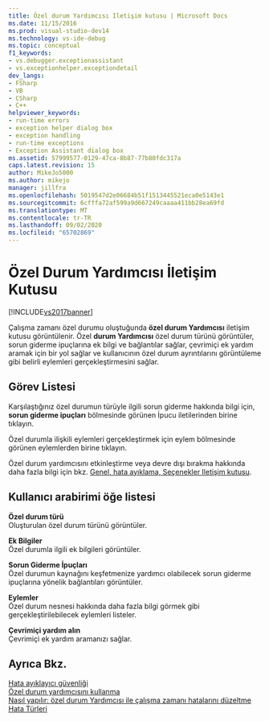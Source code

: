 ```yaml
---
title: Özel durum Yardımcısı Iletişim kutusu | Microsoft Docs
ms.date: 11/15/2016
ms.prod: visual-studio-dev14
ms.technology: vs-ide-debug
ms.topic: conceptual
f1_keywords:
- vs.debugger.exceptionassistant
- vs.exceptionhelper.exceptiondetail
dev_langs:
- FSharp
- VB
- CSharp
- C++
helpviewer_keywords:
- run-time errors
- exception helper dialog box
- exception handling
- run-time exceptions
- Exception Assistant dialog box
ms.assetid: 57999577-0129-47ca-8b87-77b80fdc317a
caps.latest.revision: 15
author: MikeJo5000
ms.author: mikejo
manager: jillfra
ms.openlocfilehash: 5019547d2e06684b51f1513445521eca0e5143e1
ms.sourcegitcommit: 6cfffa72af599a9d667249caaaa411bb28ea69fd
ms.translationtype: MT
ms.contentlocale: tr-TR
ms.lasthandoff: 09/02/2020
ms.locfileid: "65702869"
---
```

# <a name="exception-assistant-dialog-box"></a>Özel Durum Yardımcısı İletişim Kutusu
[!INCLUDE[vs2017banner](../includes/vs2017banner.md)]

Çalışma zamanı özel durumu oluştuğunda **özel durum Yardımcısı** iletişim kutusu görüntülenir. Özel **durum Yardımcısı** özel durum türünü görüntüler, sorun giderme ipuçlarına ek bilgi ve bağlantılar sağlar, çevrimiçi ek yardım aramak için bir yol sağlar ve kullanıcının özel durum ayrıntılarını görüntüleme gibi belirli eylemleri gerçekleştirmesini sağlar.  
  
## <a name="task-list"></a>Görev Listesi  
 Karşılaştığınız özel durumun türüyle ilgili sorun giderme hakkında bilgi için, **sorun giderme ipuçları** bölmesinde görünen İpucu iletilerinden birine tıklayın.  
  
 Özel durumla ilişkili eylemleri gerçekleştirmek için eylem bölmesinde görünen eylemlerden birine tıklayın.  
  
 Özel durum yardımcısını etkinleştirme veya devre dışı bırakma hakkında daha fazla bilgi için bkz. [Genel, hata ayıklama, Seçenekler Iletişim kutusu](../debugger/general-debugging-options-dialog-box.md).  
  
## <a name="user-interface-element-list"></a>Kullanıcı arabirimi öğe listesi  
 **Özel durum türü**  
 Oluşturulan özel durum türünü görüntüler.  
  
 **Ek Bilgiler**  
 Özel durumla ilgili ek bilgileri görüntüler.  
  
 **Sorun Giderme İpuçları**  
 Özel durumun kaynağını keşfetmenize yardımcı olabilecek sorun giderme ipuçlarına yönelik bağlantıları görüntüler.  
  
 **Eylemler**  
 Özel durum nesnesi hakkında daha fazla bilgi görmek gibi gerçekleştirilebilecek eylemleri listeler.  
  
 **Çevrimiçi yardım alın**  
 Çevrimiçi ek yardım aramanızı sağlar.  
  
## <a name="see-also"></a>Ayrıca Bkz.  
 [Hata ayıklayıcı güvenliği](../debugger/debugger-security.md)   
 [Özel durum yardımcısını kullanma](https://msdn.microsoft.com/library/e0a78c50-7318-4d54-af51-40c00aea8711)   
 [Nasıl yapılır: özel durum Yardımcısı ile çalışma zamanı hatalarını düzeltme](https://msdn.microsoft.com/library/23b08d45-7b20-42c9-bdc9-fb3157ad823b)   
 [Hata Türleri](https://msdn.microsoft.com/library/3048aabf-8c97-4e13-9150-853769cb5f6f)
